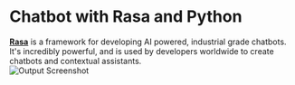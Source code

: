 # Chatbot with Rasa and Python
<b><a href="https://rasa.com/">Rasa</a></b> is a framework for developing AI powered, industrial grade chatbots. It's incredibly powerful, and is used by developers worldwide to create chatbots and contextual assistants.<br>
<img src="C:\Users\Rashmi V\Documents\Projects\chatbot\timezonebot\Screenshot(1).png" alt="Output Screenshot"><br>
